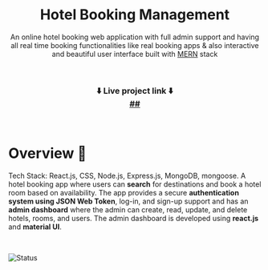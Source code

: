 <h1 align="center">Hotel Booking Management</h1>
<p align="center">
    An online hotel booking web application with full admin support and having all real time booking functionalities like real booking apps & also interactive and beautiful user interface built with <a href="https://www.mongodb.com/mern-stack" target="_blank">MERN</a> stack
</p>

<br>

<h3 align="center">⬇️ Live project link ⬇️
<br>
<a href="#" target="_blank">##</a>
</h1>

<br>

# Overview 📑

Tech Stack: React.js, CSS, Node.js, Express.js, MongoDB, mongoose. A hotel booking app where users can **search** for destinations and book a hotel room based on availability.
The app provides a secure **authentication system using JSON Web Token**, log-in, and sign-up support and has an **admin dashboard** where the admin can create, read, update, and delete hotels, rooms, and users. The admin dashboard is developed using **react.js** and **material UI**.

<br>

![Status](https://img.shields.io/badge/Status-Live-green)

<br>
